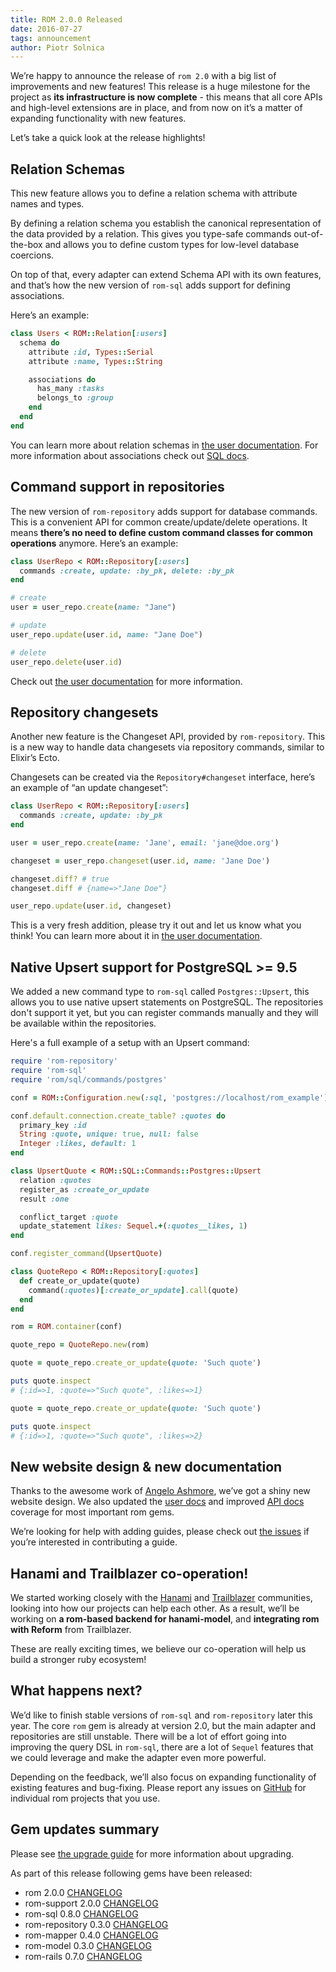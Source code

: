 ```yaml
---
title: ROM 2.0.0 Released
date: 2016-07-27
tags: announcement
author: Piotr Solnica
---
```


We’re happy to announce the release of `rom 2.0` with a big list of improvements and new features! This release is a huge milestone for the project as **its infrastructure is now complete** - this means that all core APIs and high-level extensions are in place, and from now on it’s a matter of expanding functionality with new features.

Let’s take a quick look at the release highlights!

## Relation Schemas

This new feature allows you to define a relation schema with attribute names and types.

By defining a relation schema you establish the canonical representation of the data provided by a relation. This gives you type-safe commands out-of-the-box and allows you to define custom types for low-level database coercions.

On top of that, every adapter can extend Schema API with its own features, and that’s how the new version of `rom-sql` adds support for defining associations.

Here’s an example:

``` ruby
class Users < ROM::Relation[:users]
  schema do
    attribute :id, Types::Serial
    attribute :name, Types::String

    associations do
      has_many :tasks
      belongs_to :group
    end
  end
end
```

You can learn more about relation schemas in [the user documentation](/learn/core/schemas). For more information about associations check out [SQL docs](/learn/sql/associations).

## Command support in repositories

The new version of `rom-repository` adds support for database commands. This is a convenient API for common create/update/delete operations. It means **there’s no need to define custom command classes for common operations** anymore. Here’s an example:

``` ruby
class UserRepo < ROM::Repository[:users]
  commands :create, update: :by_pk, delete: :by_pk
end

# create
user = user_repo.create(name: "Jane")

# update
user_repo.update(user.id, name: "Jane Doe")

# delete
user_repo.delete(user.id)
```

Check out [the user documentation](/learn/repositories/quick-start) for more information.

## Repository changesets

Another new feature is the Changeset API, provided by `rom-repository`. This is a new way to handle data changesets via repository commands, similar to Elixir’s Ecto.

Changesets can be created via the `Repository#changeset` interface, here’s an example of “an update changeset”:

``` ruby
class UserRepo < ROM::Repository[:users]
  commands :create, update: :by_pk
end

user = user_repo.create(name: 'Jane', email: 'jane@doe.org')

changeset = user_repo.changeset(user.id, name: 'Jane Doe')

changeset.diff? # true
changeset.diff # {name=>"Jane Doe"}

user_repo.update(user.id, changeset)
```

This is a very fresh addition, please try it out and let us know what you think! You can learn more about it in [the user documentation](/learn/repositories/changesets).

## Native Upsert support for PostgreSQL >= 9.5

We added a new command type to `rom-sql` called `Postgres::Upsert`, this allows
you to use native upsert statements on PostgreSQL. The repositories don't support
it yet, but you can register commands manually and they will be available within
the repositories.

Here's a full example of a setup with an Upsert command:

``` ruby
require 'rom-repository'
require 'rom-sql'
require 'rom/sql/commands/postgres'

conf = ROM::Configuration.new(:sql, 'postgres://localhost/rom_example')

conf.default.connection.create_table? :quotes do
  primary_key :id
  String :quote, unique: true, null: false
  Integer :likes, default: 1
end

class UpsertQuote < ROM::SQL::Commands::Postgres::Upsert
  relation :quotes
  register_as :create_or_update
  result :one

  conflict_target :quote
  update_statement likes: Sequel.+(:quotes__likes, 1)
end

conf.register_command(UpsertQuote)

class QuoteRepo < ROM::Repository[:quotes]
  def create_or_update(quote)
    command(:quotes)[:create_or_update].call(quote)
  end
end

rom = ROM.container(conf)

quote_repo = QuoteRepo.new(rom)

quote = quote_repo.create_or_update(quote: 'Such quote')

puts quote.inspect
# {:id=>1, :quote=>"Such quote", :likes=>1}

quote = quote_repo.create_or_update(quote: 'Such quote')

puts quote.inspect
# {:id=>1, :quote=>"Such quote", :likes=>2}
```

## New website design & new documentation

Thanks to the awesome work of [Angelo Ashmore](https://github.com/angeloashmore), we’ve got a shiny new website design. We also updated the [user docs](/learn) and improved [API docs](/api) coverage for most important rom gems.

We’re looking for help with adding guides, please check out [the issues](https://github.com/rom-rb/rom-rb.org/issues?q=is%3Aissue+is%3Aopen+label%3Aguide) if you’re interested in contributing a guide.

## Hanami and Trailblazer co-operation!

We started working closely with the [Hanami](http://hanamirb.org) and [Trailblazer](http://trailblazer.to) communities, looking into how our projects can help each other. As a result, we’ll be working on **a rom-based backend for hanami-model**, and **integrating rom with Reform** from Trailblazer.

These are really exciting times, we believe our co-operation will help us build a stronger ruby ecosystem!

## What happens next?

We’d like to finish stable versions of `rom-sql` and `rom-repository` later this year. The core `rom` gem is already at version 2.0, but the main adapter and repositories are still unstable. There will be a lot of effort going into improving the query DSL in `rom-sql`, there are a lot of `Sequel` features that we could leverage and make the adapter even more powerful.

Depending on the feedback, we’ll also focus on expanding functionality of existing features and bug-fixing. Please report any issues on [GitHub](https://github.com/rom-rb) for individual rom projects that you use.

## Gem updates summary

Please see [the upgrade guide](https://github.com/rom-rb/rom/wiki/Upgrade-Guides#upgrading-100--200) for more information about upgrading.

As part of this release following gems have been released:

- rom 2.0.0 [CHANGELOG](https://github.com/rom-rb/rom/blob/main/CHANGELOG.md#v100-2016-07-27)
- rom-support 2.0.0 [CHANGELOG](https://github.com/rom-rb/rom-support/blob/main/CHANGELOG.md#v200-2016-07-27)
- rom-sql 0.8.0 [CHANGELOG](https://github.com/rom-rb/rom-sql/blob/main/CHANGELOG.md#v070-2016-07-27)
- rom-repository 0.3.0 [CHANGELOG](https://github.com/rom-rb/rom-repository/blob/main/CHANGELOG.md#v020-2016-07-27)
- rom-mapper 0.4.0 [CHANGELOG](https://github.com/rom-rb/rom-mapper/blob/main/CHANGELOG.md#v030-2016-07-27)
- rom-model 0.3.0 [CHANGELOG](https://github.com/rom-rb/rom-model/blob/main/CHANGELOG.md#v020-2016-07-27)
- rom-rails 0.7.0 [CHANGELOG](https://github.com/rom-rb/rom-rails/blob/main/CHANGELOG.md#v060-2016-07-27)
